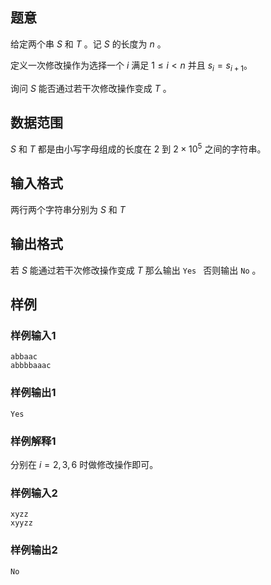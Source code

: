 ## 题意

给定两个串 $S$ 和 $T$ 。记 $S$ 的长度为 $n$ 。

定义一次修改操作为选择一个 $i$ 满足 $1 \leq i < n$ 并且 $s_i=s_{i+1}$。  

询问 $S$ 能否通过若干次修改操作变成 $T$ 。

## 数据范围

$S$ 和 $T$ 都是由小写字母组成的长度在 $2$ 到 $2 \times 10^5$ 之间的字符串。

## 输入格式

两行两个字符串分别为 $S$ 和 $T$ 

## 输出格式

若 $S$ 能通过若干次修改操作变成 $T$ 那么输出 ```Yes ``` 否则输出 ``` No ``` 。

## 样例

### 样例输入1

```
abbaac
abbbbaaac
```

### 样例输出1

```
Yes
```

### 样例解释1

分别在 $i=2,3,6$ 时做修改操作即可。

### 样例输入2

```
xyzz
xyyzz
```

### 样例输出2

```
No
```

# 
